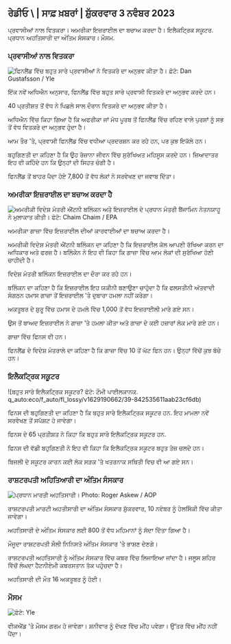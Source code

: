 ## ਰੇਡੀਓ \ | ਸਾਫ਼ ਖ਼ਬਰਾਂ \| ਸ਼ੁੱਕਰਵਾਰ 3 ਨਵੰਬਰ 2023

ਪ੍ਰਵਾਸੀਆਂ ਨਾਲ ਵਿਤਕਰਾ। ਅਮਰੀਕਾ ਇਜ਼ਰਾਈਲ ਦਾ ਬਚਾਅ ਕਰਦਾ ਹੈ। ਇਲੈਕਟ੍ਰਿਕ ਸਕੂਟਰ. ਪ੍ਰਧਾਨ ਅਹਤਿਸਾਰੀ ਦਾ ਅੰਤਿਮ ਸੰਸਕਾਰ। ਮੌਸਮ.

### ਪ੍ਰਵਾਸੀਆਂ ਨਾਲ ਵਿਤਕਰਾ

![ਫਿਨਲੈਂਡ ਵਿੱਚ ਬਹੁਤ ਸਾਰੇ ਪ੍ਰਵਾਸੀਆਂ ਨੇ ਵਿਤਕਰੇ ਦਾ ਅਨੁਭਵ ਕੀਤਾ ਹੈ। ਫ਼ੋਟੋ: Dan Gustafsson / Yle](https://images.cdn.yle.fi/image/upload/c_crop,h_1080,w_1919,x_0,y_0/ar_1.777777777777777,c_fill,g_faces,h_675,h/1201,c_fillq_auto:eco/f_auto/fl_lossy/v1693477380/39-116537864f0696340afe)

ਇੱਕ ਨਵੇਂ ਅਧਿਐਨ ਅਨੁਸਾਰ, ਫਿਨਲੈਂਡ ਵਿੱਚ ਬਹੁਤ ਸਾਰੇ ਪ੍ਰਵਾਸੀ ਵਿਤਕਰੇ ਦਾ ਅਨੁਭਵ ਕਰਦੇ ਹਨ।

40 ਪ੍ਰਤੀਸ਼ਤ ਤੋਂ ਵੱਧ ਨੇ ਪਿਛਲੇ ਸਾਲ ਦੌਰਾਨ ਵਿਤਕਰੇ ਦਾ ਅਨੁਭਵ ਕੀਤਾ ਹੈ।

ਅਧਿਐਨ ਵਿੱਚ ਕਿਹਾ ਗਿਆ ਹੈ ਕਿ ਅਫਰੀਕਾ ਜਾਂ ਮੱਧ ਪੂਰਬ ਤੋਂ ਫਿਨਲੈਂਡ ਵਿੱਚ ਰਹਿਣ ਵਾਲੇ ਪੁਰਸ਼ਾਂ ਨੂੰ ਸਭ ਤੋਂ ਵੱਧ ਵਿਤਕਰੇ ਦਾ ਅਨੁਭਵ ਹੁੰਦਾ ਹੈ।

ਆਮ ਤੌਰ 'ਤੇ, ਪ੍ਰਵਾਸੀ ਫਿਨਲੈਂਡ ਵਿੱਚ ਵਧੀਆ ਪ੍ਰਦਰਸ਼ਨ ਕਰ ਰਹੇ ਹਨ, ਪਰ ਕੁਝ ਇਕੱਲੇ ਹਨ।

ਬਹੁਗਿਣਤੀ ਦਾ ਕਹਿਣਾ ਹੈ ਕਿ ਉਹ ਰੋਜ਼ਾਨਾ ਜੀਵਨ ਵਿੱਚ ਸੁਰੱਖਿਅਤ ਮਹਿਸੂਸ ਕਰਦੇ ਹਨ। ਜ਼ਿਆਦਾਤਰ ਇਹ ਵੀ ਕਹਿੰਦੇ ਹਨ ਕਿ ਉਨ੍ਹਾਂ ਦੀ ਸਿਹਤ ਚੰਗੀ ਹੈ।

ਫਿਨਲੈਂਡ ਤੋਂ ਬਾਹਰ ਪੈਦਾ ਹੋਏ 7,800 ਤੋਂ ਵੱਧ ਲੋਕਾਂ ਨੇ ਸਰਵੇਖਣ ਦਾ ਜਵਾਬ ਦਿੱਤਾ।

### ਅਮਰੀਕਾ ਇਜ਼ਰਾਈਲ ਦਾ ਬਚਾਅ ਕਰਦਾ ਹੈ

![ਅਮਰੀਕੀ ਵਿਦੇਸ਼ ਮੰਤਰੀ ਐਂਟਨੀ ਬਲਿੰਕਨ ਅਤੇ ਇਜ਼ਰਾਈਲ ਦੇ ਪ੍ਰਧਾਨ ਮੰਤਰੀ ਬੈਂਜਾਮਿਨ ਨੇਤਨਯਾਹੂ ਨੇ ਮੁਲਾਕਾਤ ਕੀਤੀ। ਫੋਟੋ: Chaim Chaim / EPA](https://images.cdn.yle.fi/image/upload/c_crop,h_1178,w_2095,x_0,y_45/ar_1.777777777777777,c_fill,g_faces,h_6275/0p_0,w.q_auto:eco/f_auto/fl_lossy/v1697558051/39-1187709652eacaa1698e)

ਅਮਰੀਕਾ ਗਾਜ਼ਾ ਵਿੱਚ ਇਜ਼ਰਾਈਲ ਦੀਆਂ ਕਾਰਵਾਈਆਂ ਦਾ ਬਚਾਅ ਕਰਦਾ ਹੈ।

ਅਮਰੀਕੀ ਵਿਦੇਸ਼ ਮੰਤਰੀ ਐਂਟਨੀ ਬਲਿੰਕਨ ਦਾ ਕਹਿਣਾ ਹੈ ਕਿ ਇਜ਼ਰਾਈਲ ਕੋਲ ਆਪਣੀ ਰੱਖਿਆ ਕਰਨ ਦਾ ਅਧਿਕਾਰ ਅਤੇ ਫਰਜ਼ ਹੈ। ਬਲਿੰਕੇਨ ਨੇ ਇਹ ਵੀ ਕਿਹਾ ਕਿ ਗਾਜ਼ਾ ਵਿੱਚ ਆਮ ਲੋਕਾਂ ਦੀ ਸੁਰੱਖਿਆ ਹੋਣੀ ਚਾਹੀਦੀ ਹੈ।

ਵਿਦੇਸ਼ ਮੰਤਰੀ ਬਲਿੰਕਨ ਇਜ਼ਰਾਈਲ ਦਾ ਦੌਰਾ ਕਰ ਰਹੇ ਹਨ।

ਬਲਿੰਕਨ ਦਾ ਕਹਿਣਾ ਹੈ ਕਿ ਇਜ਼ਰਾਈਲ ਇਹ ਯਕੀਨੀ ਬਣਾਉਣਾ ਚਾਹੁੰਦਾ ਹੈ ਕਿ ਫਲਸਤੀਨੀ ਅੱਤਵਾਦੀ ਸੰਗਠਨ ਹਮਾਸ ਗਾਜ਼ਾ ਤੋਂ ਇਜ਼ਰਾਈਲ 'ਤੇ ਦੁਬਾਰਾ ਹਮਲਾ ਨਹੀਂ ਕਰੇਗਾ।

ਅਕਤੂਬਰ ਦੇ ਸ਼ੁਰੂ ਵਿੱਚ ਹਮਾਸ ਦੇ ਹਮਲੇ ਵਿੱਚ 1,000 ਤੋਂ ਵੱਧ ਇਜ਼ਰਾਈਲੀ ਮਾਰੇ ਗਏ ਸਨ।

ਉਸ ਤੋਂ ਬਾਅਦ ਇਜ਼ਰਾਈਲ ਨੇ ਗਾਜ਼ਾ 'ਤੇ ਹਮਲਾ ਕੀਤਾ ਅਤੇ ਗਾਜ਼ਾ ਦੇ ਕਈ ਹਜ਼ਾਰਾਂ ਲੋਕ ਮਾਰੇ ਗਏ ਹਨ।

ਗਾਜ਼ਾ ਵਿੱਚ ਫਿਨਸ ਵੀ ਹਨ।

ਫਿਨਲੈਂਡ ਦੇ ਵਿਦੇਸ਼ ਮੰਤਰਾਲੇ ਦਾ ਕਹਿਣਾ ਹੈ ਕਿ ਗਾਜ਼ਾ ਵਿੱਚ 10 ਤੋਂ ਘੱਟ ਫਿਨ ਹਨ। ਉਨ੍ਹਾਂ ਵਿੱਚੋਂ ਕੁਝ ਬੱਚੇ ਹਨ।

### ਇਲੈਕਟ੍ਰਿਕ ਸਕੂਟਰ

![ਬਹੁਤ ਸਾਰੇ ਇਲੈਕਟ੍ਰਿਕ ਸਕੂਟਰ? ਫੋਟੋ: ਟੌਮੀ ਪਾਈਲਕਾਨਕ. q_auto:eco/f_auto/fl_lossy/v1629190662/39-842535611aab23cf6db)

ਫਿਨਸ ਦੀ ਬਹੁਗਿਣਤੀ ਦਾ ਕਹਿਣਾ ਹੈ ਕਿ ਬਹੁਤ ਸਾਰੇ ਇਲੈਕਟ੍ਰਿਕ ਸਕੂਟਰ ਹਨ. ਇਹ ਮਾਮਲਾ ਨਵੇਂ ਸਰਵੇਖਣ ਤੋਂ ਸਪੱਸ਼ਟ ਹੋ ਜਾਵੇਗਾ।

ਫਿਨਸ ਦੇ 65 ਪ੍ਰਤੀਸ਼ਤ ਨੇ ਕਿਹਾ ਕਿ ਬਹੁਤ ਸਾਰੇ ਇਲੈਕਟ੍ਰਿਕ ਸਕੂਟਰ ਹਨ.

ਫਿਨਸ ਦੀ ਵੱਡੀ ਬਹੁਗਿਣਤੀ ਨੇ ਇਹ ਵੀ ਕਿਹਾ ਕਿ ਇਲੈਕਟ੍ਰਿਕ ਸਕੂਟਰ ਬਹੁਤ ਤੇਜ਼ ਚਲਦੇ ਹਨ।

ਬਿਜਲੀ ਦੇ ਸਕੂਟਰ ਕਾਰਨ ਕਈ ਲੋਕ ਸੜਕ 'ਤੇ ਖਤਰਨਾਕ ਸਥਿਤੀ ਵਿਚ ਵੀ ਆ ਗਏ ਸਨ।

### ਰਾਸ਼ਟਰਪਤੀ ਅਹਿਤਿਆਰੀ ਦਾ ਅੰਤਿਮ ਸੰਸਕਾਰ

![ਪ੍ਰਧਾਨ ਮਾਰਤੀ ਅਹਤਿਸਾਰੀ। Photo: Roger Askew / AOP](https://images.cdn.yle.fi/image/upload/c_crop,h_3238,w_5757,x_259,y_350/ar_1.7777777777777777,c_fill,g_faces,h_675,w_1200/dpr_1.0/q_auto:eco/f_auto/fl_lossy/v1697440152/39-1186733652ce1167d3e9)

ਰਾਸ਼ਟਰਪਤੀ ਮਾਰਟੀ ਅਹਤੀਸਾਰੀ ਦਾ ਅੰਤਿਮ ਸੰਸਕਾਰ ਸ਼ੁੱਕਰਵਾਰ, 10 ਨਵੰਬਰ ਨੂੰ ਹੇਲਸਿੰਕੀ ਵਿੱਚ ਕੀਤਾ ਜਾਵੇਗਾ।

ਅਹਤਿਸਾਰੀ ਦੇ ਅੰਤਿਮ ਸੰਸਕਾਰ ਲਈ 800 ਤੋਂ ਵੱਧ ਮਹਿਮਾਨਾਂ ਨੂੰ ਸੱਦਾ ਦਿੱਤਾ ਗਿਆ ਹੈ।

ਮੌਜੂਦਾ ਰਾਸ਼ਟਰਪਤੀ ਸੌਲੀ ਨਿਨਿਸਤੋ ਅੰਤਿਮ ਸੰਸਕਾਰ 'ਤੇ ਭਾਸ਼ਣ ਦੇਣਗੇ।

ਰਾਸ਼ਟਰਪਤੀ ਅਹਤਿਸਾਰੀ ਨੂੰ ਅੰਤਿਮ ਸੰਸਕਾਰ ਵਿੱਚ ਕਬਰ ਵਿੱਚ ਲਿਜਾਇਆ ਜਾਂਦਾ ਹੈ। ਜਲੂਸ ਸ਼ਹਿਰ ਵਿੱਚੋਂ ਲੰਘਦਾ ਹੈਟਨੀਏਮੀ ਕਬਰਸਤਾਨ ਤੱਕ ਪਹੁੰਚਦਾ ਹੈ।

ਅਹਤਿਸਾਰੀ ਦੀ ਮੌਤ 16 ਅਕਤੂਬਰ ਨੂੰ ਹੋਈ।

### ਮੌਸਮ

![ ਫੋਟੋ: Yle](https://images.cdn.yle.fi/image/upload/c_crop,h_1080,w_1919,x_0,y_0/ar_1.7777777777777777,c_fill,g_faces,h_675,w/p_1200/:eco/f_auto/fl_lossy/v1699023031/39-11957186545088dc4556)

ਵੀਕਐਂਡ 'ਤੇ ਮੌਸਮ ਗਰਮ ਹੋ ਜਾਵੇਗਾ। ਸ਼ਨੀਵਾਰ ਨੂੰ ਦੱਖਣ ਵਿੱਚ ਮੀਂਹ ਪਵੇਗਾ। ਉੱਤਰ ਵਿੱਚ ਮੀਂਹ ਨਹੀਂ ਪੈਂਦਾ।